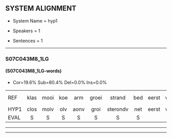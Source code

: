 
## SYSTEM ALIGNMENT

- System Name = hyp1

- Speakers = 1

- Sentences = 1

---

### S07C043M8_1LG

#### (S07C043M8_1LG-words)

- Cor=19.6%	Sub=80.4%	Del=0.0%	Ins=0.0%

|  |  |  |  |  |  |  |  |  |  |  |  |  |  |  |  |  |  |  |  |  |  |  |  |  |  |  |  |  |  |  |  |  |  |  |  |  |  |  |  |  |  |  |  |  |  |  |
|:--- |:---:|:---:|:---:|:---:|:---:|:---:|:---:|:---:|:---:|:---:|:---:|:---:|:---:|:---:|:---:|:---:|:---:|:---:|:---:|:---:|:---:|:---:|:---:|:---:|:---:|:---:|:---:|:---:|:---:|:---:|:---:|:---:|:---:|:---:|:---:|:---:|:---:|:---:|:---:|:---:|:---:|:---:|:---:|:---:|:---:|:---:|
| REF | klas | mooi | koe | arm | groei | strand | bed | eerst | voor | draai | sjaal | sjaal | sjaal | herfst | duur | straat | leeuw*(leeuwen) | clown | hoek | krant | hout | vriend | gauw | chips | groen | feest*(fiets) | * | reis | jas | huis | paard | vijf | muts | muts | nieuw | kind | bang | oog | zacht*(zich) | zacht | schoen | plas | neus | knoop | knoop | plank |
| HYP1 | clos | moiv | olv | aonv | groi | sterondv | net | eerst | voor | dry | sjal | sel | sel | herfst | duur | daat | nee | lan | hoek | ond | out | vriend | ou | chip | gon | fit | res | jos | ras | part | fef | muns | nus | ja | ee | kind | ban | bor | zrig | zag | schoen | das | neus | no | knp | uhm |
| EVAL | S | S | S | S | S | S | S |  |  | S | S | S | S |  |  | S | S | S |  | S | S |  | S | S | S | S | S | S | S | S | S | S | S | S | S |  | S | S | S | S |  | S |  | S | S | S |
---

---
